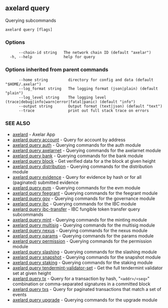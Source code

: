 ## axelard query

Querying subcommands

```
axelard query [flags]
```

### Options

```
      --chain-id string   The network chain ID (default "axelar")
  -h, --help              help for query
```

### Options inherited from parent commands

```
      --home string         directory for config and data (default "$HOME/.axelar")
      --log_format string   The logging format (json|plain) (default "plain")
      --log_level string    The logging level (trace|debug|info|warn|error|fatal|panic) (default "info")
      --output string       Output format (text|json) (default "text")
      --trace               print out full stack trace on errors
```

### SEE ALSO

- [axelard](/cli-docs/v0_31_2/axelard) - Axelar App
- [axelard query account](/cli-docs/v0_31_2/axelard_query_account) - Query for account by address
- [axelard query auth](/cli-docs/v0_31_2/axelard_query_auth) - Querying commands for the auth module
- [axelard query axelarnet](/cli-docs/v0_31_2/axelard_query_axelarnet) - Querying commands for the axelarnet module
- [axelard query bank](/cli-docs/v0_31_2/axelard_query_bank) - Querying commands for the bank module
- [axelard query block](/cli-docs/v0_31_2/axelard_query_block) - Get verified data for a the block at given height
- [axelard query distribution](/cli-docs/v0_31_2/axelard_query_distribution) - Querying commands for the distribution module
- [axelard query evidence](/cli-docs/v0_31_2/axelard_query_evidence) - Query for evidence by hash or for all (paginated) submitted evidence
- [axelard query evm](/cli-docs/v0_31_2/axelard_query_evm) - Querying commands for the evm module
- [axelard query feegrant](/cli-docs/v0_31_2/axelard_query_feegrant) - Querying commands for the feegrant module
- [axelard query gov](/cli-docs/v0_31_2/axelard_query_gov) - Querying commands for the governance module
- [axelard query ibc](/cli-docs/v0_31_2/axelard_query_ibc) - Querying commands for the IBC module
- [axelard query ibc-transfer](/cli-docs/v0_31_2/axelard_query_ibc-transfer) - IBC fungible token transfer query subcommands
- [axelard query mint](/cli-docs/v0_31_2/axelard_query_mint) - Querying commands for the minting module
- [axelard query multisig](/cli-docs/v0_31_2/axelard_query_multisig) - Querying commands for the multisig module
- [axelard query nexus](/cli-docs/v0_31_2/axelard_query_nexus) - Querying commands for the nexus module
- [axelard query params](/cli-docs/v0_31_2/axelard_query_params) - Querying commands for the params module
- [axelard query permission](/cli-docs/v0_31_2/axelard_query_permission) - Querying commands for the permission module
- [axelard query slashing](/cli-docs/v0_31_2/axelard_query_slashing) - Querying commands for the slashing module
- [axelard query snapshot](/cli-docs/v0_31_2/axelard_query_snapshot) - Querying commands for the snapshot module
- [axelard query staking](/cli-docs/v0_31_2/axelard_query_staking) - Querying commands for the staking module
- [axelard query tendermint-validator-set](/cli-docs/v0_31_2/axelard_query_tendermint-validator-set) - Get the full tendermint validator set at given height
- [axelard query tx](/cli-docs/v0_31_2/axelard_query_tx) - Query for a transaction by hash, "`<addr>/<seq>`" combination or comma-separated signatures in a committed block
- [axelard query txs](/cli-docs/v0_31_2/axelard_query_txs) - Query for paginated transactions that match a set of events
- [axelard query upgrade](/cli-docs/v0_31_2/axelard_query_upgrade) - Querying commands for the upgrade module
